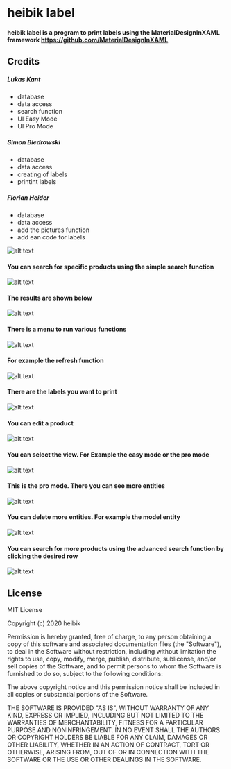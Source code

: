 # heibik label

#### heibik label is a program to print labels using the MaterialDesignInXAML framework https://github.com/MaterialDesignInXAML


## Credits
##### Lukas Kant
* database
* data access
* search function
* UI Easy Mode
* UI Pro Mode


##### Simon Biedrowski
* database
* data access
* creating of labels
* printint labels


##### Florian Heider
* database
* data access
* add the pictures function
* add ean code for labels



![alt text](https://raw.githubusercontent.com/heibik/Label/master/Bilder/1Home.PNG)


#### You can search for specific products using the simple search function
![alt text](https://raw.githubusercontent.com/heibik/Label/master/Bilder/2SearchFunction1.PNG)


#### The results are shown below
![alt text](https://raw.githubusercontent.com/heibik/Label/master/Bilder/3Results.PNG)


#### There is a menu to run various functions
![alt text](https://raw.githubusercontent.com/heibik/Label/master/Bilder/4SideMenu.PNG)


#### For example the refresh function
![alt text](https://raw.githubusercontent.com/heibik/Label/master/Bilder/5Refresh.PNG)


#### There are the labels you want to print
![alt text](https://raw.githubusercontent.com/heibik/Label/master/Bilder/6Print.PNG)


#### You can edit a product
![alt text](https://raw.githubusercontent.com/heibik/Label/master/Bilder/7Edit1.PNG)


#### You can select the view. For Example the easy mode or the pro mode
![alt text](https://raw.githubusercontent.com/heibik/Label/master/Bilder/8Selection.PNG)


#### This is the pro mode. There you can see more entities
![alt text](https://raw.githubusercontent.com/heibik/Label/master/Bilder/9ProMode.PNG)


#### You can delete more entities. For example the model entity
![alt text](https://raw.githubusercontent.com/heibik/Label/master/Bilder/10Edit2.PNG)


#### You can search for more products using the advanced search function by clicking the desired row
![alt text](https://raw.githubusercontent.com/heibik/Label/master/Bilder/11SearchFunction2.PNG)


## License
MIT License

Copyright (c) 2020 heibik

Permission is hereby granted, free of charge, to any person obtaining a copy
of this software and associated documentation files (the "Software"), to deal
in the Software without restriction, including without limitation the rights
to use, copy, modify, merge, publish, distribute, sublicense, and/or sell
copies of the Software, and to permit persons to whom the Software is
furnished to do so, subject to the following conditions:

The above copyright notice and this permission notice shall be included in all
copies or substantial portions of the Software.

THE SOFTWARE IS PROVIDED "AS IS", WITHOUT WARRANTY OF ANY KIND, EXPRESS OR
IMPLIED, INCLUDING BUT NOT LIMITED TO THE WARRANTIES OF MERCHANTABILITY,
FITNESS FOR A PARTICULAR PURPOSE AND NONINFRINGEMENT. IN NO EVENT SHALL THE
AUTHORS OR COPYRIGHT HOLDERS BE LIABLE FOR ANY CLAIM, DAMAGES OR OTHER
LIABILITY, WHETHER IN AN ACTION OF CONTRACT, TORT OR OTHERWISE, ARISING FROM,
OUT OF OR IN CONNECTION WITH THE SOFTWARE OR THE USE OR OTHER DEALINGS IN THE
SOFTWARE.

